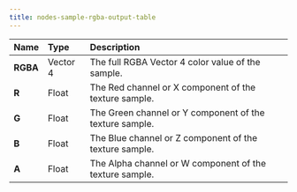```yaml
---
title: nodes-sample-rgba-output-table
---
```


| **Name** | **Type** | **Description** |
| :------  | :------- | :-------------  |
| **RGBA** | Vector 4 | The full RGBA Vector 4 color value of the sample.      |
|  **R**   | Float    | The Red channel or X component of the texture sample.  |
|  **G**   | Float    | The Green channel or Y component of the texture sample.|
|  **B**   | Float    | The Blue channel or Z component of the texture sample. |
|  **A**   | Float    | The Alpha channel or W component of the texture sample.|
